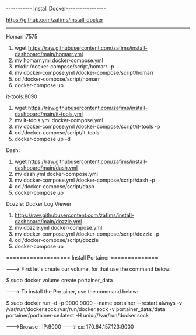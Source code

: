 ----------- Install Docker-----------------

https://github.com/zafims/install-docker

-------------------------------------------
Homarr:7575
1. wget https://raw.githubusercontent.com/zafims/install-dashboard/main/homarr.yml
2. mv homarr.yml docker-compose.yml
3. mkdir /docker-compose/script/homarr -p
4. mv docker-compose.yml /docker-compose/script/homarr
5. cd /docker-compose/script/homarr
6. docker-compose up

it-tools:8090
1. wget https://raw.githubusercontent.com/zafims/install-dashboard/main/it-tools.yml
2. mv it-tools.yml docker-compose.yml
3. mv docker-compose.yml /docker-compose/script/it-tools -p
4. cd /docker-compose/script/it-tools
5. docker-compose up -d

Dash:
1. wget https://raw.githubusercontent.com/zafims/install-dashboard/main/dash.yml
2. mv dash.yml docker-compose.yml
3. mv docker-compose.yml /docker-compose/script/dash -p
4. cd /docker-compose/script/dash
5. docker-compose up

Dozzle: Docker Log Viewer
1. https://raw.githubusercontent.com/zafims/install-dashboard/main/dozzle.yml
2. mv dozzle.yml docker-compose.yml
3. mv docker-compose.yml /docker-compose/script/dozzle -p
4. cd /docker-compose/script/dozzle
5. docker-compose up

=================== Install Portainer ==============

---> First let's create our volume, for that use the command below:

$ sudo docker volume create portainer_data

---> To install the Portainer, use the command below:

$ sudo  docker run -d -p 9000:9000 --name portainer --restart always -v /var/run/docker.sock:/var/run/docker.sock -v portainer_data:/data portainer/portainer-ce:latest -H unix:///var/run/docker.sock

--->Browse : IP:9000
			---> ex: 170.64.157.123:9000
